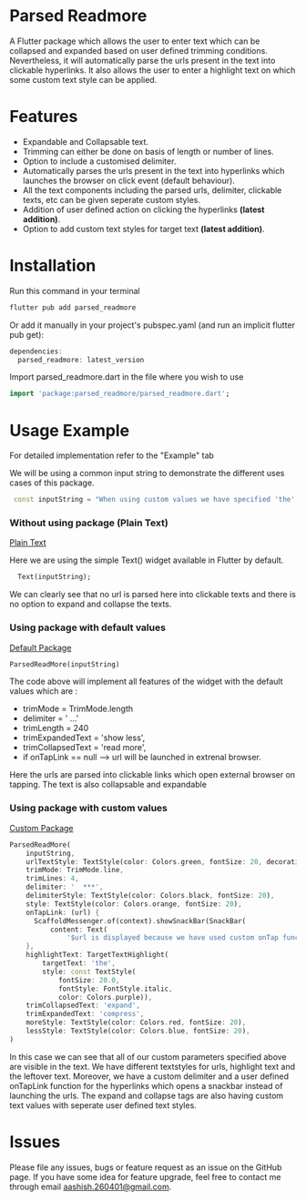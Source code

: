 <!-- 
This README describes the package. If you publish this package to pub.dev,
this README's contents appear on the landing page for your package.

For information about how to write a good package README, see the guide for
[writing package pages](https://dart.dev/guides/libraries/writing-package-pages). 

For general information about developing packages, see the Dart guide for
[creating packages](https://dart.dev/guides/libraries/create-library-packages)
and the Flutter guide for
[developing packages and plugins](https://flutter.dev/developing-packages). 
-->
# **Parsed Readmore**

A Flutter package which allows the user to enter text which can be collapsed and expanded based on user defined trimming conditions. Nevertheless, it will automatically parse the urls present in the text into clickable hyperlinks. It also allows the user to enter a highlight text on which some custom text style can be applied.

# Features

* Expandable and Collapsable text.
* Trimming can either be done on basis of length or number of lines.
* Option to include a customised delimiter.
* Automatically parses the urls present in the text into hyperlinks which launches the browser on click event (default behaviour).
* All the text components including the parsed urls, delimiter, clickable texts, etc can be given seperate custom styles.
* Addition of user defined action on clicking the hyperlinks **(latest addition)**.
* Option to add custom text styles for target text **(latest addition)**.

# Installation

Run this command in your terminal
```dart
flutter pub add parsed_readmore
```
Or add it manually in your project's pubspec.yaml (and run an implicit flutter pub get):
```dart
dependencies:
  parsed_readmore: latest_version
```

Import parsed_readmore.dart in the file where you wish to use
```dart
import 'package:parsed_readmore/parsed_readmore.dart';
```

# Usage Example
 For detailed implementation refer to the "Example" tab

 We will be using a common input string to demonstrate the different uses cases of this package.
 ```dart
  const inputString = "When using custom values we have specified 'the' to be our target text for highlighting  with purple italic font.\n We know that the website https://google.com is a very useful website. (rti..notNow should not be parsed) But Instagram.com is more fun to use. We should not forget the contribution of wikipedia.com played in the growth of web. If you like this package do consider liking it so that it could be useful to more developers like you. Thank you for your time";
 ```

### Without using package (Plain Text)
[Plain Text](https://github.com/aashish2604/parsed_readmore/assets/79049365/f3388857-f02d-4cb6-af94-72be64cbd40d)

Here we are using the simple Text() widget available in Flutter by default.
```dart
  Text(inputString);
```
We can clearly see that no url is parsed here into clickable texts and there is no option to expand and collapse the texts.

### Using package with default values


[Default Package](https://github.com/aashish2604/parsed_readmore/assets/79049365/0e3f1b75-9091-410a-bf75-5a0d93915e4e)


```dart
ParsedReadMore(inputString)
```

The code above will implement all features of the widget with the default values which are :
* trimMode = TrimMode.length
* delimiter = ' ...'
* trimLength = 240
* trimExpandedText = 'show less',
* trimCollapsedText = 'read more',
* if onTapLink == null --> url will be launched in extrenal browser.

Here the urls are parsed into clickable links which open external browser on tapping. The text is also collapsable and expandable

### Using package with custom values


[Custom Package](https://github.com/aashish2604/parsed_readmore/assets/79049365/f6c1f846-c73e-491f-8172-1be67212c723)


```dart
ParsedReadMore(
    inputString,
    urlTextStyle: TextStyle(color: Colors.green, fontSize: 20, decoration: TextDecoration.underline),
    trimMode: TrimMode.line,
    trimLines: 4,
    delimiter: '  ***',
    delimiterStyle: TextStyle(color: Colors.black, fontSize: 20),
    style: TextStyle(color: Colors.orange, fontSize: 20),
    onTapLink: (url) {
      ScaffoldMessenger.of(context).showSnackBar(SnackBar(
          content: Text(
              '$url is displayed because we have used custom onTap function for hyperlinks')));
    },
    highlightText: TargetTextHighlight(
        targetText: 'the',
        style: const TextStyle(
            fontSize: 20.0,
            fontStyle: FontStyle.italic,
            color: Colors.purple)),
    trimCollapsedText: 'expand',
    trimExpandedText: 'compress',
    moreStyle: TextStyle(color: Colors.red, fontSize: 20),
    lessStyle: TextStyle(color: Colors.blue, fontSize: 20),
)
```
In this case we can see that all of our custom parameters specified above are visible in the text. We have different textstyles for urls, highlight text and the leftover text. Moreover, we have a custom delimiter and a user defined onTapLink function for the hyperlinks which opens a snackbar instead of launching the urls. The expand and collapse tags are also having custom text values with seperate user defined text styles.

# Issues

Please file any issues, bugs or feature request as an issue on the GitHub page. If you have some idea for feature upgrade, feel free to contact me through email [aashish.260401@gmail.com](mailto:aashish.260401@gmail.com).

